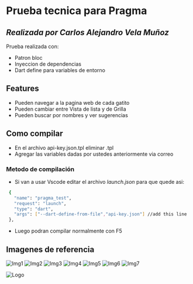 # Prueba tecnica para Pragma
## _Realizada por Carlos Alejandro Vela Muñoz_

Prueba realizada con:

- Patron bloc
- Inyeccion de dependencias 
- Dart define para variables de entorno

## Features

- Pueden navegar a la pagina web de cada gatito
- Pueden cambiar entre Vista de lista y de Grilla
- Pueden buscar por nombres y ver sugerencias

## Como compilar 

- En el archivo api-key.json.tpl eliminar .tpl
- Agregar las variables dadas por ustedes anteriormente via correo

### Metodo de compilación
- Si van a usar Vscode editar el archivo *launch.json* para que quede asi:
 ```bash
  {
    "name": "pragma_test",
    "request": "launch",
    "type": "dart",
    "args": ["--dart-define-from-file","api-key.json"] //add this line
  },
```
- Luego podran compilar normalmente con F5

## Imagenes de referencia

![Img1](https://iili.io/HPQJ2bS.png)
![Img2](https://iili.io/HPQJ6Be.png)
![Img3](https://iili.io/HPQJQYx.png)
![Img4](https://iili.io/HPQd9CF.png)
![Img5](https://iili.io/HPQdaZ7.png)
![Img6](https://iili.io/HPQdG3b.png)
![Img7](https://iili.io/HPQ2do7.png)



![Logo](https://www.pragma.com.co/hubfs/pragma_theme2021/images/Header%20Logo.svg)